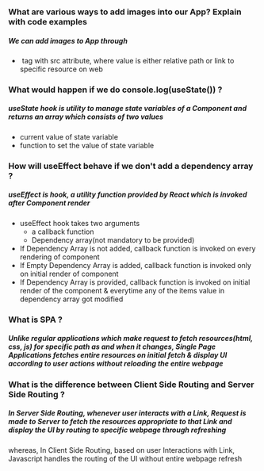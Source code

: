 ### What are various ways to add images into our App? Explain with code examples
##### We can add images to App through
* <img/> tag with src attribute, where value is either relative path or link to specific resource on web

### What would happen if we do console.log(useState()) ?
##### useState hook is utility to manage state variables of a Component and returns an array which consists of two values
* current value of state variable
* function to set the value of state variable

### How will useEffect behave if we don't add a dependency array ?
##### useEffect is hook, a utility function provided by React which is invoked after Component render
* useEffect hook takes two arguments
    * a callback function
    * Dependency array(not mandatory to be provided)
* If Dependency Array is not added, callback function is invoked on every rendering of component
* If Empty Dependency Array is added, callback function is invoked only on initial render of component
* If Dependency Array is provided, callback function is invoked on initial render of the component & everytime any of the items value in dependency array got modified

### What is SPA ?
##### Unlike regular applications which make request to fetch resources(html, css, js) for specific path as and when it changes, Single Page Applications fetches entire resources on initial fetch & display UI according to user actions without reloading the entire webpage

### What is the difference between Client Side Routing and Server Side Routing ?
##### In Server Side Routing, whenever user interacts with a Link, Request is made to Server to fetch the resources appropriate to that Link and display the UI by routing to specific webpage through refreshing
whereas, In Client Side Routing, based on user Interactions with Link, Javascript handles the routing of the UI without entire webpage refresh